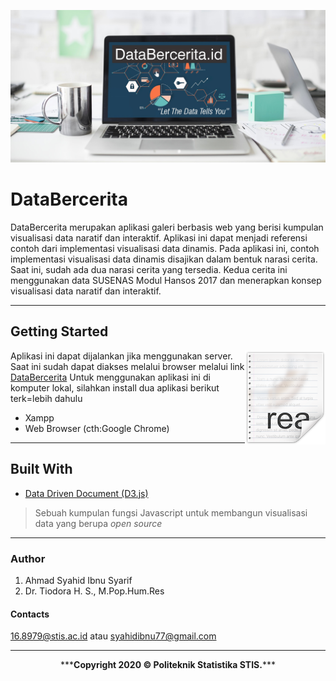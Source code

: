 ![Bekgron](img/bekgronn5.jpg?raw=true)

# DataBercerita
DataBercerita merupakan aplikasi galeri berbasis web yang berisi kumpulan visualisasi data naratif dan interaktif. Aplikasi ini dapat menjadi referensi contoh dari implementasi visualisasi data dinamis. Pada aplikasi ini, contoh implementasi visualisasi data dinamis disajikan dalam bentuk narasi cerita. Saat ini, sudah ada dua narasi cerita yang tersedia. Kedua cerita ini menggunakan data SUSENAS Modul Hansos 2017 dan menerapkan konsep visualisasi data naratif dan interaktif.

---

## Getting Started

<img src="img/icon.png" align="right" />

Aplikasi ini dapat dijalankan jika menggunakan server. Saat ini sudah dapat diakses melalui browser melalui link [DataBercerita](syahidibnoe.github.io/databercerita.id)
Untuk menggunakan aplikasi ini di komputer lokal, silahkan install dua aplikasi berikut terk=lebih dahulu
- Xampp
- Web Browser (cth:Google Chrome)

---

## Built With

* [Data Driven Document (D3.js)](d3js.org/)
>Sebuah kumpulan fungsi Javascript untuk membangun visualisasi data yang berupa _open source_

---

### Author
1. Ahmad Syahid Ibnu Syarif
2. Dr. Tiodora H. S., M.Pop.Hum.Res

#### Contacts
16.8979@stis.ac.id atau syahidibnu77@gmail.com

---

<p align="center"> ***<b>Copyright 2020 © Politeknik Statistika STIS.</b>*** </p>

